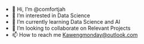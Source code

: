 - 👋 Hi, I’m @comfortjah
- 👀 I’m interested in Data Science
- 🌱 I’m currently learning Data Science and AI
- 💞️ I’m looking to collaborate on Relevant Projects
- 📫 How to reach me Kawengmonday@outlook.com

<!---
comfortjah/comfortjah is a ✨ special ✨ repository because its `README.md` (this file) appears on your GitHub profile.
You can click the Preview link to take a look at your changes.
--->
